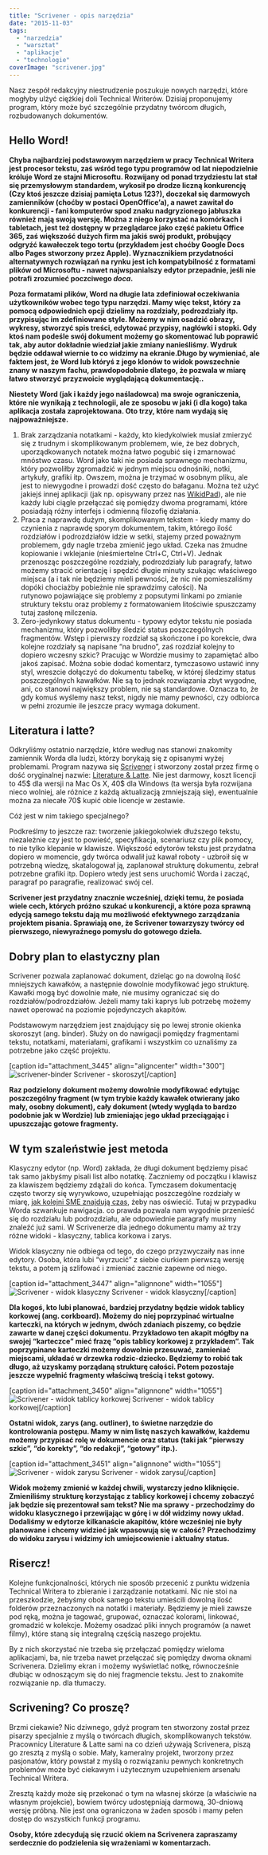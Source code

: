 ```yaml
---
title: "Scrivener - opis narzędzia"
date: "2015-11-03"
tags:
  - "narzedzia"
  - "warsztat"
  - "aplikacje"
  - "technologie"
coverImage: "scrivener.jpg"
---
```


Nasz zespół redakcyjny niestrudzenie poszukuje nowych narzędzi, które mogłyby
ulżyć ciężkiej doli Technical Writerów. Dzisiaj proponujemy program, który może
być szczególnie przydatny twórcom długich, rozbudowanych dokumentów.

## **Hello Word!**

**Chyba najbardziej podstawowym narzędziem w pracy Technical Writera jest
procesor tekstu, zaś wśród tego typu programów od lat niepodzielnie króluje Word
ze stajni Microsoftu. Rozwijany od ponad trzydziestu lat stał się przemysłowym
standardem, wykosił po drodze liczną konkurencję (Czy ktoś jeszcze dzisiaj
pamięta Lotus 123?), doczekał się darmowych zamienników (choćby w postaci
OpenOffice’a), a nawet zawitał do konkurencji - fani komputerów spod znaku
nadgryzionego jabłuszka również mają swoją wersję. Można z niego korzystać na
komórkach i tabletach, jest też dostępny w przeglądarce jako część pakietu
Office 365, zaś większość dużych firm ma jakiś swój produkt, próbujący odgryźć
kawałeczek tego tortu (przykładem jest choćby Google Docs albo Pages stworzony
przez Apple). Wyznacznikiem przydatności alternatywnych rozwiązań na rynku jest
ich kompatybilność z formatami plików od Microsoftu - nawet najwspanialszy
edytor przepadnie, jeśli nie potrafi zrozumieć poczciwego _doca_.**

**Poza formatami plików, Word na długie lata zdefiniował oczekiwania
użytkowników wobec tego typu narzędzi. Mamy więc tekst, który za pomocą
odpowiednich opcji dzielimy na rozdziały, podrozdziały itp. przypisując im
zdefiniowane style. Możemy w nim osadzić obrazy, wykresy, stworzyć spis treści,
edytować przypisy, nagłówki i stopki. Gdy ktoś nam podeśle swój dokument możemy
go skomentować lub poprawić tak, aby autor dokładnie wiedział jakie zmiany
nanieśliśmy. Wydruk będzie oddawał wiernie to co widzimy na ekranie.Długo by
wymieniać, ale faktem jest, że Word lub któryś z jego klonów to widok
powszechnie znany w naszym fachu, prawdopodobnie dlatego, że pozwala w miarę
łatwo stworzyć przyzwoicie wyglądającą dokumentację..**

**Niestety Word (jak i każdy jego naśladowca) ma swoje ograniczenia, które nie
wynikają z technologii, ale ze sposobu w jaki (i dla kogo) taka aplikacja
została zaprojektowana. Oto trzy, które nam wydają się najpoważniejsze.**

1. Brak zarządzania notatkami - każdy, kto kiedykolwiek musiał zmierzyć się z
   trudnym i skomplikowanym problemem, wie, że bez dobrych, uporządkowanych
   notatek można łatwo pogubić się i zmarnować mnóstwo czasu. Word jako taki nie
   posiada sprawnego mechanizmu, który pozwoliłby zgromadzić w jednym miejscu
   odnośniki, notki, artykuły, grafiki itp. Owszem, można je trzymać w osobnym
   pliku, ale jest to niewygodne i prowadzi dość często do bałaganu. Można też
   użyć jakiejś innej aplikacji (jak np. opisywany przez nas
   [WikidPad](http://techwriter.pl/wikidpad-opis-narzedzia/ "WikidPad – opis narzędzia")),
   ale nie każdy lubi ciągle przełączać się pomiędzy dwoma programami, które
   posiadają różny interfejs i odmienną filozofię działania.
2. Praca z naprawdę dużym, skomplikowanym tekstem - kiedy mamy do czynienia z
   naprawdę sporym dokumentem, takim, którego ilość rozdziałów i podrozdziałów
   idzie w setki, stajemy przed poważnym problemem, gdy nagle trzeba zmienić
   jego układ. Czeka nas żmudne kopiowanie i wklejanie (nieśmiertelne Ctrl+C,
   Ctrl+V). Jednak przenosząc poszczególne rozdziały, podrozdziały lub
   paragrafy, łatwo możemy stracić orientację i spędzić długie minuty szukając
   właściwego miejsca (a i tak nie będziemy mieli pewności, że nic nie
   pomieszaliśmy dopóki chociażby pobieżnie nie sprawdzimy całości). Na
   rutynowo pojawiające się problemy z popsutymi linkami po zmianie struktury
   tekstu oraz problemy z formatowaniem litościwie spuszczamy tutaj zasłonę
   milczenia.
3. Zero-jedynkowy status dokumentu - typowy edytor tekstu nie posiada
   mechanizmu, który pozwoliłby śledzić status poszczególnych fragmentów. Wstęp
   i pierwszy rozdział są skończone i po korekcie, dwa kolejne rozdziały są
   napisane “na brudno”, zaś rozdział kolejny to dopiero wczesny szkic? Pracując
   w Wordzie musimy to zapamiętać albo jakoś zapisać. Można sobie dodać
   komentarz, tymczasowo ustawić inny styl, wreszcie dołączyć do dokumentu
   tabelkę, w której śledzimy status poszczególnych kawałków. Nie są to jednak
   rozwiązania zbyt wygodne, ani, co stanowi największy problem, nie są
   standardowe. Oznacza to, że gdy komuś wyślemy nasz tekst, nigdy nie mamy
   pewności, czy odbiorca w pełni zrozumie ile jeszcze pracy wymaga dokument.

## **Literatura i latte?**

Odkryliśmy ostatnio narzędzie, które według nas stanowi znakomity zamiennik
Worda dla ludzi, którzy borykają się z opisanymi wyżej problemami. Program
nazywa się [Scrivener](http://literatureandlatte.com/scrivener.php) i stworzony
został przez firmę o dość oryginalnej nazwie:
[Literature & Latte](http://literatureandlatte.com/). Nie jest darmowy, koszt
licencji to 45$ dla wersji na Mac Os X, 40$ dla Windows (ta wersja była
rozwijana nieco wolniej, ale różnice z każdą aktualizacją zmniejszają się),
ewentualnie można za niecałe 70$ kupić obie licencje w zestawie.

Cóż jest w nim takiego specjalnego?

Podkreślmy to jeszcze raz: tworzenie jakiegokolwiek dłuższego tekstu,
niezależnie czy jest to powieść, specyfikacja, scenariusz czy plik pomocy, to
nie tylko klepanie w klawisze. Większość edytorów tekstu jest przydatna dopiero
w momencie, gdy twórca odwalił już kawał roboty - uzbroił się w potrzebną
wiedzę, skatalogował ją, zaplanował strukturę dokumentu, zebrał potrzebne
grafiki itp. Dopiero wtedy jest sens uruchomić Worda i zacząć, paragraf po
paragrafie, realizować swój cel.

**Scrivener jest przydatny znacznie wcześniej, dzięki temu, że posiada wiele
cech, których próżno szukać u konkurencji, a które poza sprawną edycją samego
tekstu dają mu możliwość efektywnego zarządzania projektem pisania. Sprawiają
one, że Scrivener towarzyszy twórcy od pierwszego, niewyraźnego pomysłu do
gotowego dzieła.**

## **Dobry plan to elastyczny plan**

Scrivener pozwala zaplanować dokument, dzieląc go na dowolną ilość mniejszych
kawałków, a następnie dowolnie modyfikować jego strukturę. Kawałki mogą być
dowolnie małe, nie musimy ograniczać się do rozdziałów/podrozdziałów. Jeżeli
mamy taki kaprys lub potrzebę możemy nawet operować na poziomie pojedynczych
akapitów.

Podstawowym narzędziem jest znajdujący się po lewej stronie okienka skoroszyt
(ang. binder). Służy on do nawigacji pomiędzy fragmentami tekstu, notatkami,
materiałami, grafikami i wszystkim co uznaliśmy za potrzebne jako część
projektu.

\[caption id="attachment_3445" align="aligncenter"
width="300"\]![scrivener-binder](images/scrivener-binder.jpg) Scrivener -
skoroszyt\[/caption\]

**Raz podzielony dokument możemy dowolnie modyfikować edytując poszczególny
fragment (w tym trybie każdy kawałek otwierany jako mały, osobny dokument), cały
dokument (wtedy wygląda to bardzo podobnie jak w Wordzie) lub zmieniając jego
układ przeciągając i upuszczając gotowe fragmenty.**

## **W tym szaleństwie jest metoda**

Klasyczny edytor (np. Word) zakłada, że długi dokument będziemy pisać tak samo
jakbyśmy pisali list albo notatkę. Zaczniemy od początku i klawisz za klawiszem
będziemy zdążali do końca. Tymczasem dokumentację często tworzy się wyrywkowo,
uzupełniając poszczególne rozdziały w miarę,
[jak kolejni SME znajdują czas](http://techwriter.pl/kim-jest-sme/ "Kim jest Subject Matter Expert (SME) i jak z nim rozmawiać?"),
żeby nas oświecić. Tutaj w przypadku Worda szwankuje nawigacja. co prawda
pozwala nam wygodnie przenieść się do rozdziału lub podrozdziału, ale
odpowiednie paragrafy musimy znaleźć już sami. W Scrivenerze dla jednego
dokumentu mamy aż trzy różne widoki - klasyczny, tablica korkowa i zarys.

Widok klasyczny nie odbiega od tego, do czego przyzwyczaiły nas inne edytory.
Osoba, która lubi “wyrzucić” z siebie ciurkiem pierwszą wersję tekstu, a potem
ją szlifować i zmieniać zacznie zapewne od niego.

\[caption id="attachment_3447" align="alignnone"
width="1055"\]![Scrivener - widok klasyczny](images/scrivener_classic.jpg)
Scrivener - widok klasyczny\[/caption\]

**Dla kogoś, kto lubi planować, bardziej przydatny będzie widok tablicy korkowej
(ang. corkboard). Możemy do niej poprzypinać wirtualne karteczki, na których w
jednym, dwóch zdaniach piszemy, co będzie zawarte w danej części dokumentu.
Przykładowo ten akapit mógłby na swojej “karteczce” mieć frazę “opis tablicy
korkowej z przykładem”. Tak poprzypinane karteczki możemy dowolnie przesuwać,
zamieniać miejscami, układać w drzewka rodzic-dziecko. Będziemy to robić tak
długo, aż uzyskamy porządaną strukturę całości. Potem pozostaje jeszcze wypełnić
fragmenty właściwą treścią i tekst gotowy.**

\[caption id="attachment_3450" align="alignnone"
width="1055"\]![Scrivener - widok tablicy korkowej](images/scrivener_corkboard.jpg)
Scrivener - widok tablicy korkowej\[/caption\]

**Ostatni widok, zarys (ang. outliner), to świetne narzędzie do kontrolowania
postępu. Mamy w nim listę naszych kawałków, każdemu możemy przypisać rolę w
dokumencie oraz status (taki jak “pierwszy szkic”, “do korekty”, “do redakcji”,
“gotowy” itp.).**

\[caption id="attachment_3451" align="alignnone"
width="1055"\]![Scrivener - widok zarysu](images/scrivener_outline.jpg)
Scrivener - widok zarysu\[/caption\]

**Widok możemy zmienić w każdej chwili, wystarczy jedno kliknięcie. Zmieniliśmy
strukturę korzystając z tablicy korkowej i chcemy zobaczyć jak będzie się
prezentował sam tekst? Nie ma sprawy - przechodzimy do widoku klasycznego i
przewijając w górę i w dół widzimy nowy układ. Dodaliśmy w edytorze kilkanaście
akapitów, które wcześniej nie były planowane i chcemy widzieć jak wpasowują się
w całość? Przechodzimy do widoku zarysu i widzimy ich umiejscowienie i aktualny
status.**

## Risercz!

Kolejne funkcjonalności, których nie sposób przecenić z punktu widzenia
Technical Writera to zbieranie i zarządzanie notatkami. Nic nie stoi na
przeszkodzie, żebyśmy obok samego tekstu umieścili dowolną ilość folderów
przeznaczonych na notatki i materiały. Będziemy je mieli zawsze pod ręką, można
je tagować, grupować, oznaczać kolorami, linkować, gromadzić w kolekcje. Możemy
osadzać pliki innych programów (a nawet filmy), które staną się integralną
częścią naszego projektu.

By z nich skorzystać nie trzeba się przełączać pomiędzy wieloma aplikacjami, ba,
nie trzeba nawet przełączać się pomiędzy dwoma oknami Scrivenera. Dzielimy ekran
i możemy wyświetlać notkę, równocześnie dłubiąc w odnoszącym się do niej
fragmencie tekstu. Jest to znakomite rozwiązanie np. dla tłumaczy.

## Scrivening? Co proszę?

Brzmi ciekawie? Nic dziwnego, gdyż program ten stworzony został przez pisarzy
specjalnie z myślą o twórcach długich, skomplikowanych tekstów. Pracownicy
Literature & Latte sami na co dzień używają Scrivenera, piszą go zresztą z myślą
o sobie. Mały, kameralny projekt, tworzony przez pasjonatów, który powstał z
myślą o rozwiązaniu pewnych konkretnych problemów może być ciekawym i użytecznym
uzupełnieniem arsenału Technical Writera.

Zresztą każdy może się przekonać o tym na własnej skórze (a właściwie na własnym
projekcie), bowiem twórcy udostępniają darmową, 30-dniową wersję próbną. Nie
jest ona ograniczona w żaden sposób i mamy pełen dostęp do wszystkich funkcji
programu.

**Osoby, które zdecydują się rzucić okiem na Scrivenera zapraszamy serdecznie do
podzielenia się wrażeniami w komentarzach.**
